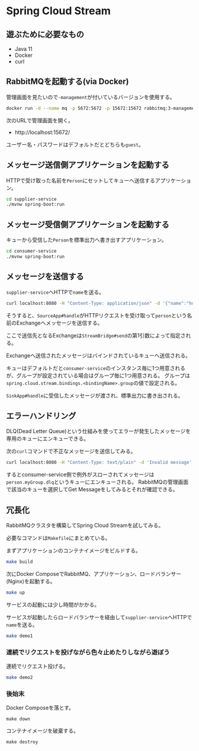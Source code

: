 # Spring Cloud Stream

## 遊ぶために必要なもの

- Java 11
- Docker
- curl

## RabbitMQを起動する(via Docker)

管理画面を見たいので`-management`が付いているバージョンを使用する。

```sh
docker run -d --name mq -p 5672:5672 -p 15672:15672 rabbitmq:3-management
```

次のURLで管理画面を開く。

- http://localhost:15672/

ユーザー名・パスワードはデフォルトだとどちらも`guest`。

## メッセージ送信側アプリケーションを起動する

HTTPで受け取った名前を`Person`にセットしてキューへ送信するアプリケーション。

```sh
cd supplier-service
./mvnw spring-boot:run
```

## メッセージ受信側アプリケーションを起動する

キューから受信した`Person`を標準出力へ書き出すアプリケーション。

```sh
cd consumer-service
./mvnw spring-boot:run
```

## メッセージを送信する

`supplier-service`へHTTPで`name`を送る。

```sh
curl localhost:8080 -H "Content-Type: application/json" -d '{"name":"hoge"}'
```

そうすると、`SourceApp#handle`がHTTPリクエストを受け取って`person`という名前のExchangeへメッセージを送信する。

ここで送信先となるExchangeは`StreamBridge#send`の第1引数によって指定される。

Exchangeへ送信されたメッセージはバインドされているキューへ送信される。

キューはデフォルトだと`consumer-service`のインスタンス毎に1つ用意されるが、グループが設定されている場合はグループ毎に1つ用意される。
グループは`spring.cloud.stream.bindings.<bindingName>.group`の値で設定される。

`SinkApp#handle`に受信したメッセージが渡され、標準出力に書き出される。

## エラーハンドリング

DLQ(Dead Letter Queue)という仕組みを使ってエラーが発生したメッセージを専用のキューにエンキューできる。

次の`curl`コマンドで不正なメッセージを送信してみる。

```sh
curl localhost:8080 -H "Content-Type: text/plain" -d 'Invalid message'
```

するとconsumer-service側で例外がスローされてメッセージは`person.myGroup.dlq`というキューにエンキューされる。
RabbitMQの管理画面で該当のキューを選択してGet Messageをしてみるとそれが確認できる。

## 冗長化

RabbitMQクラスタを構築してSpring Cloud Streamを試してみる。

必要なコマンドは`Makefile`にまとめている。

まずアプリケーションのコンテナイメージをビルドする。

```sh
make build
```

次にDocker ComposeでRabbitMQ、アプリケーション、ロードバランサー(Nginx)を起動する。

```sh
make up
```

サービスの起動には少し時間がかかる。


サービスが起動したらロードバランサーを経由して`supplier-service`へHTTPで`name`を送る。

```sh
make demo1
```

### 連続でリクエストを投げながら色々止めたりしながら遊ぼう

連続でリクエスト投げる。

```sh
make demo2
```

### 後始末

Docker Composeを落とす。

```
make down
```

コンテナイメージを破棄する。

```
make destroy
```
